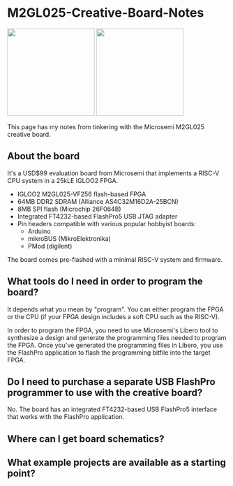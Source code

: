 # M2GL025-Creative-Board-Notes

<img src="https://github.com/rossberger/M2GL025-Creative-Board-Notes/blob/master/images/RISC-V_yellow_board.png" width="200">
<img src="https://github.com/rossberger/M2GL025-Creative-Board-Notes/blob/master/images/Microsemi_Board_IMG_9611.jpg" width="200">

This page has my notes from tinkering with the Microsemi M2GL025 creative board.

## About the board

It's a USD$99 evaluation board from Microsemi that implements a RISC-V CPU system in a 25kLE IGLOO2 FPGA.

 * IGLOO2 M2GL025-VF256 flash-based FPGA
 * 64MB DDR2 SDRAM (Alliance AS4C32M16D2A-25BCN)
 * 8MB SPI flash (Microchip 26F064B)
 * Integrated FT4232-based FlashPro5 USB JTAG adapter
 * Pin headers compatible with various popular hobbyist boards:
   * Arduino
   * mikroBUS (MikroElektronika)
   * PMod (digilent)

The board comes pre-flashed with a minimal RISC-V system and firmware.

## What tools do I need in order to program the board?

It depends what you mean by "program".  You can either program the FPGA or the CPU (if your FPGA design includes a soft CPU such as the RISC-V).

In order to program the FPGA, you need to use Microsemi's Libero tool to synthesize a design and generate the programming files needed to program the FPGA.  Once you've generated the programming files in Libero, you use the FlashPro application to flash the programming bitfile into the target FPGA.

## Do I need to purchase a separate USB FlashPro programmer to use with the creative board?

No.  The board has an integrated FT4232-based USB FlashPro5 interface that works with the FlashPro application.

## Where can I get board schematics?

## What example projects are available as a starting point?
